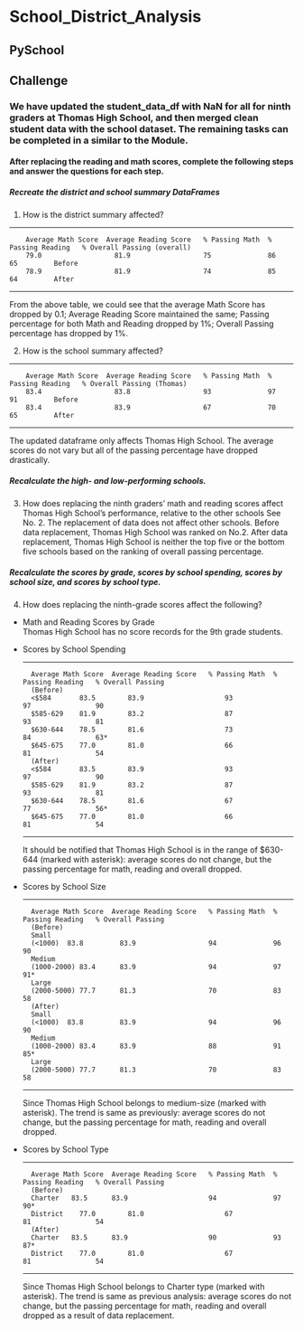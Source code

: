# School_District_Analysis
## PySchool
## Challenge

### We have updated the student_data_df with NaN for all for ninth graders at Thomas High School, and then merged clean student data with the school dataset. The remaining tasks can be completed in a similar to the Module.

#### After replacing the reading and math scores, complete the following steps and answer the questions for each step. 
##### Recreate the district and school summary DataFrames

1. How is the district summary affected?
---------------------------------------------------------------------------------------------------------
        Average Math Score	Average Reading Score	% Passing Math	% Passing Reading	% Overall Passing (overall)
        79.0	              81.9	                75	            86	              65         Before
        78.9	              81.9	                74	            85	              64         After       
---------------------------------------------------------------------------------------------------------
   From the above table, we could see that the average Math Score has dropped by 0.1; Average Reading Score maintained the same; Passing percentage for both Math and Reading dropped by 1%; Overall Passing percentage has dropped by 1%. 

2. How is the school summary affected?
---------------------------------------------------------------------------------------------------------
        Average Math Score	Average Reading Score	% Passing Math	% Passing Reading	% Overall Passing (Thomas)
        83.4	              83.8	                93	            97	              91         Before
        83.4	              83.9	                67	            70	              65         After       
---------------------------------------------------------------------------------------------------------
   The updated dataframe only affects Thomas High School. The average scores do not vary but all of the passing percentage have dropped drastically. 

##### Recalculate the high- and low-performing schools.
3. How does replacing the ninth graders’ math and reading scores affect Thomas High School’s performance, relative to the other schools
  See No. 2. The replacement of data does not affect other schools. Before data replacement, Thomas High School was ranked on No.2. After data replacement, Thomas High School is neither the top five or the bottom five schools based on the ranking of overall passing percentage.

##### Recalculate the scores by grade, scores by school spending, scores by school size, and scores by school type.
4. How does replacing the ninth-grade scores affect the following?
- Math and Reading Scores by Grade\
 Thomas High School has no score records for the 9th grade students.

- Scores by School Spending

  ---------------------------------------------------------------------------------------------------------
        Average Math Score	Average Reading Score	% Passing Math	% Passing Reading	% Overall Passing 
        (Before)
        <$584	    83.5	    83.9	                93	            97	              90
        $585-629	81.9	    83.2	                87	            93	              81
        $630-644	78.5	    81.6	                73	            84	              63*
        $645-675	77.0	    81.0	                66	            81	              54
        (After)
        <$584	    83.5	    83.9	                93	            97	              90
        $585-629	81.9	    83.2	                87	            93	              81
        $630-644	78.5	    81.6	                67	            77	              56*
        $645-675	77.0	    81.0	                66	            81	              54       
  ---------------------------------------------------------------------------------------------------------
  It should be notified that Thomas High School is in the range of $630-644 (marked with asterisk): average scores do not change, but the passing percentage for math, reading and overall dropped. 

- Scores by School Size
  
    ---------------------------------------------------------------------------------------------------------
        Average Math Score	Average Reading Score	% Passing Math	% Passing Reading	% Overall Passing 
        (Before)
        Small 
        (<1000)	 83.8	      83.9	                94	            96	              90
        Medium 
        (1000-2000)	83.4	  83.9	                94	            97	              91*
        Large 
        (2000-5000)	77.7	  81.3	                70	            83	              58
        (After)
        Small 
        (<1000)	 83.8	      83.9	                94	            96	              90
        Medium 
        (1000-2000)	83.4	  83.9	                88	            91	              85*
        Large 
        (2000-5000)	77.7	  81.3	                70	            83	              58    
  ---------------------------------------------------------------------------------------------------------
    Since Thomas High School belongs to medium-size (marked with asterisk). The trend is same as previously: average scores do not change, but the passing percentage for math, reading and overall dropped. 
  
- Scores by School Type
  
  ---------------------------------------------------------------------------------------------------------
        Average Math Score	Average Reading Score	% Passing Math	% Passing Reading	% Overall Passing 
        (Before)
        Charter	  83.5	    83.9	                94	            97	              90*
        District	77.0	    81.0	                67	            81	              54
        (After)
        Charter	  83.5	    83.9	                90	            93	              87*
        District	77.0	    81.0	                67	            81	              54   
  ---------------------------------------------------------------------------------------------------------
     Since Thomas High School belongs to Charter type (marked with asterisk). The trend is same as previous analysis: average scores do not change, but the passing percentage for math, reading and overall dropped as a result of data replacement.
  
